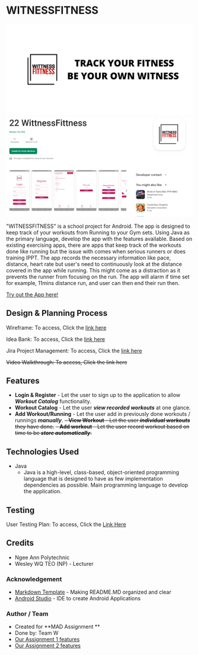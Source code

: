 # **WITNESSFITNESS**

![First Image](/app/src/main/res/drawable/feature_page.png)
![Second Image](/app/src/main/res/drawable/front_page2.png)

"WITNESSFITNESS" is a school project for Android. The app is designed to keep track of your workouts from Running to your Gym sets. Using Java as the primary language, develop the app with the features available. Based on existing exercising apps, there are apps that keep track of the workouts done like running but the issue with comes when serious runners or does training IPPT. The app records the necessary information like pace, distance, heart rate but user's need to continuously look at the distance covered in the app while running. This might come as a distraction as it prevents the runner from focusing on the run. The app will alarm if time set for example, 11mins distance run, and user can then end their run then.

[Try out the App here!](https://play.google.com/store/apps/details?id=sg.edu.np.mad.myapplication)

## Design & Planning Process

Wireframe: To access, Click the [link here](https://xd.adobe.com/view/891dd561-24ba-444c-8741-3b36dafff5da-dc4e/screen/c121357b-4547-4708-a9f4-5f6a6663e078/)

Idea Bank: To access, Click the [link here](https://connectnpedu.sharepoint.com/:w:/s/MADAY22P02-GroupW/EdSTD2c4kYVNkL4aXRtIKRIBE4GUBJRcWP-RsL0wGbOuvg?e=V30faL)

Jira Project Management: To access, Click the [link here](https://s10228111.atlassian.net/jira/core/projects/PWTW/list)

~~Video Walkthrough: To access, Click the link here~~

## Features

- **Login & Register** - Let the user to sign up to the application to allow **_Workout Catalog_** functionality.
- **Workout Catalog** - Let the user **_view recorded workouts_** at one glance.
- **Add Workout/Running** - Let the user add in previously done workouts / runnings **_manually_**.
  ~~- **View Workout** - Let the user **_individual workouts_** they have done.~~
  ~~- **Add workout** - Let the user record workout based on time to be **_store automatically_**.~~

## Technologies Used

- Java
  - Java is a high-level, class-based, object-oriented programming language that is designed to have as few implementation dependencies as possible. Main programming language to develop the application.

## Testing

User Testing Plan: To access, Click the [Link Here](https://connectnpedu-my.sharepoint.com/:x:/g/personal/s10222794_connect_np_edu_sg/EUAQD8EyZcJKm9KIsgVVTVkBsFNN3eNnIw2QAVEQHQhPXg?e=Hoa7Xv)

## Credits

- Ngee Ann Polytechnic
- Wesley WQ TEO (NP) - Lecturer

### Acknowledgement

- [Markdown Template](https://github.com/immalcolm/interactivedev-readme-template) - Making README.MD organized and clear
- [Android Studio](https://developer.android.com/guide) - IDE to create Android Applications

### Author / Team

- Created for **MAD Assignment **
- Done by: Team W
- [Our Assignment 1 features](/Assignment1.md)
- [Our Assignment 2 features](/Assignment2.md)

